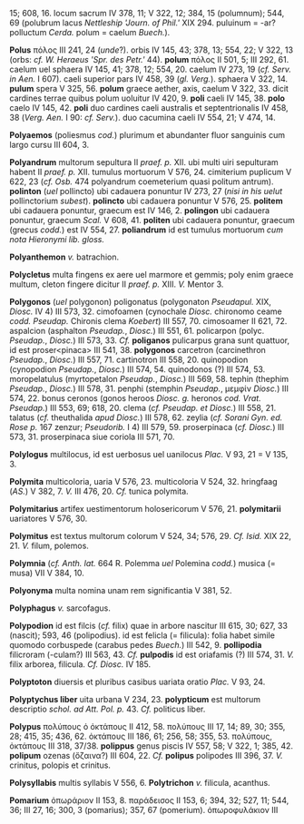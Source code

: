 15; 608, 16. locum sacrum IV 378, 11; V 322, 12; 384, 15 (polumnum);
544, 69 (polubrum lacus *Nettleship 'Journ. of Phil.'* XIX 294. puluinum
= -ar? polluctum *Cerda.* polum = caelum *Buech.*).

**Polus** πόλος III 241, 24 (*unde*?). orbis IV 145, 43; 378, 13; 554,
22; V 322, 13 (orbs: *cf. W. Heraeus 'Spr. des Petr.'* 44). **polum**
πόλος II 501, 5; III 292, 61. caelum uel sphaera IV 145, 41; 378, 12;
554, 20. caelum IV 273, 19 (*cf. Serv. in Aen.* I 607). caeli superior
pars IV 458, 39 (*gl. Verg.*). sphaera V 322, 14. **pulum** spera V 325,
56. **polum** graece aether, axis, caelum V 322, 33. dicit cardines
terrae quibus polum uoluitur IV 420, 9. **poli** caeli IV 145, 38.
**polo** caelo IV 145, 42. **poli** duo cardines caeli australis et
septentrionalis IV 458, 38 (*Verg. Aen.* I 90: *cf. Serv.*). duo
cacumina caeli IV 554, 21; V 474, 14.

**Polyaemos** (poliesmus *cod.*) plurimum et abundanter fluor sanguinis
cum largo cursu III 604, 3.

**Polyandrum** multorum sepultura II *praef. p.* XII. ubi multi uiri
sepulturam habent II *praef. p.* XII. tumulus mortuorum V 576, 24.
cimiterium puplicum V 622, 23 (*cf. Osb.* 474 polyandrum coemeterium
quasi politum antrum). **polinton** (*uel* pollincto) ubi cadauera
ponuntur IV 273, 27 (*nisi in his uelut* pollinctorium *subest*).
**polincto** ubi cadauera ponuntur V 576, 25. **politem** ubi cadauera
ponuntur, graecum est IV 146, 2. **polingon** ubi cadauera ponuntur,
graecum *Scal.* V 608, 41. **politen** ubi cadauera ponuntur, graecum
(grecus *codd.*) est IV 554, 27. **poliandrum** id est tumulus mortuorum
*cum nota Hieronymi lib. gloss.*

**Polyanthemon** *v.* batrachion.

**Polycletus** multa fingens ex aere uel marmore et gemmis; poly enim
graece multum, cleton fingere dicitur II *praef. p.* XIII. *V.* Mentor
3.

**Polygonos** (*uel* polygonon) poligonatus (polygonaton *Pseudapul.*
XIX, *Diosc.* IV 4) III 573, 32. cimofoamen (cynochale *Diosc.*
chironomo ceame *codd. Pseudap.* Chironis clema *Koebert*) III 557, 70.
cimosoamer II 621, 72. aspalcion (asphalton *Pseudap.*, *Diosc.*) III 551,
61. policarpon (polyc. *Pseudap.*, *Diosc.*) III 573, 33. *Cf.*
**poliganos** pulicarpus grana sunt quattuor, id est proser\<pinaca\>
III 541, 38. **polygonos** carcetron (carcinethron *Pseudap.*, *Diosc.*)
III 557, 71. cartinotron III 558, 20. quinopodion (cynopodion *Pseudap.*,
*Diosc.*) III 574, 54. quinodonos (?) III 574, 53. moropelatulus
(myrtopetalon *Pseudap.*, *Diosc.*) III 569, 58. tephin (thephim
*Pseudap.*, *Diosc.*) III 578, 31. penphi (stemphin *Pseudap.*, μεμφίν
*Diosc.*) III 574, 22. bonus ceronos (gonos heroos *Diosc. g.* heronos
*cod. Vrat. Pseudap.*) III 553, 69; 618, 20. clema (*cf. Pseudap. et*
*Diosc.*) III 558, 21. talatus (*cf.* theuthalida *apud Diosc.*) III 578,
62. zeylia (*cf. Sorani Gyn. ed. Rose p.* 167 zenzur; *Pseudorib.* I 4)
III 579, 59. proserpinaca (*cf. Diosc.*) III 573, 31. proserpinaca siue
coriola III 571, 70.

**Polylogus** multilocus, id est uerbosus uel uanilocus *Plac.* V 93, 21
= V 135, 3.

**Polymita** multicoloria, uaria V 576, 23. multicoloria V 524, 32.
hringfaag (*AS.*) V 382, 7. *V.* III 476, 20. *Cf.* tunica polymita.

**Polymitarius** artifex uestimentorum holosericorum V 576, 21.
**polymitarii** uariatores V 576, 30.

**Polymitus** est textus multorum colorum V 524, 34; 576, 29. *Cf.
Isid.* XIX 22, 21. *V.* filum, polemos.

**Polymnia** (*cf. Anth. lat.* 664 R. Polemma *uel* Polemina *codd.*)
musica (= musa) VII V 384, 10.

**Polyonyma** multa nomina unam rem significantia V 381, 52.

**Polyphagus** *v.* sarcofagus.

**Polypodion** id est filcis (*cf.* filix) quae in arbore nascitur III
615, 30; 627, 33 (nascit); 593, 46 (polipodius). id est felicla (=
filicula): folia habet simile quomodo corbuspede (carabus pedes
*Buech.*) III 542, 9. **pollipodia** filicroram (-culam?) III 563, 43.
*Cf.* **pulpodis** id est oriafamis (?) III 574, 31. *V.* filix arborea,
filicula. *Cf. Diosc.* IV 185.

**Polyptoton** diuersis et pluribus casibus uariata oratio *Plac.* V 93,
24.

**Polyptychus liber** uita urbana V 234, 23. **polypticum** est multorum
descriptio *schol. ad Att. Pol. p.* 43. *Cf.* politicus liber.

**Polypus** πολύπους ὁ ὀκτάπους II 412, 58. πολύπους III 17, 14; 89, 30;
355, 28; 415, 35; 436, 62. ὀκτάπους III 186, 61; 256, 58; 355, 53.
πολύπους, ὀκτάπους III 318, 37/38. **polippus** genus piscis IV 557, 58;
V 322, 1; 385, 42. **polipum** ozenas (ὄζαινα?) III 604, 22. *Cf.*
**polipus** polipodes III 396, 37. *V.* crinitus, polopis et crinitus.

**Polysyllabis** multis syllabis V 556, 6. **Polytrichon** *v.*
filicula, acanthus.

**Pomarium** ὀπωράριον II 153, 8. παράδεισος II 153, 6; 394, 32; 527,
11; 544, 36; III 27, 16; 300, 3 (pomarius); 357, 67 (pomerium).
ὀπωροφυλάκιον III
